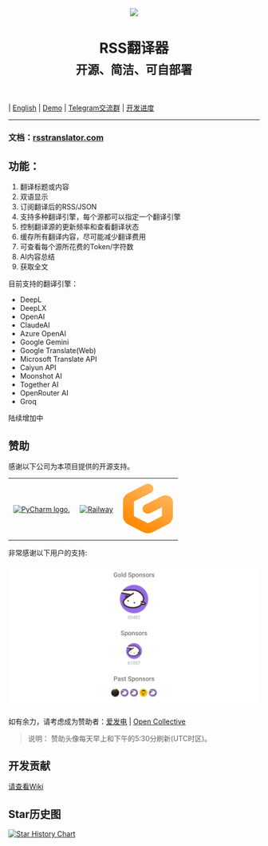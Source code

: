 <div align="center">
<em><img src="https://raw.githubusercontent.com/rss-translator/RSS-Translator/main/core/static/favicon.ico" height="90px"></em>
<h1>RSS翻译器<br/><sub>开源、简洁、可自部署</sub></h1>
</div>
<br/>

| [English](https://rsstranslator.com/en) | [Demo](https://rsstranslator.com/demo/) | [Telegram交流群](https://t.me/rsstranslator) | [开发进度](https://github.com/orgs/rss-translator/projects/2/views/1)

---

### 文档：[rsstranslator.com](https://rsstranslator.com)
## 功能：

1. 翻译标题或内容
2. 双语显示
3. 订阅翻译后的RSS/JSON
4. 支持多种翻译引擎，每个源都可以指定一个翻译引擎
5. 控制翻译源的更新频率和查看翻译状态
6. 缓存所有翻译内容，尽可能减少翻译费用
7. 可查看每个源所花费的Token/字符数
8. AI内容总结
9. 获取全文
   
目前支持的翻译引擎：

- DeepL
- DeepLX
- OpenAI
- ClaudeAI
- Azure OpenAI
- Google Gemini
- Google Translate(Web)
- Microsoft Translate API
- Caiyun API
- Moonshot AI
- Together AI
- OpenRouter AI
- Groq

陆续增加中

## 赞助

感谢以下公司为本项目提供的开源支持。

<table>
  <tr>
    <td style="padding:10px;">
      <a href="https://www.jetbrains.com/pycharm/">
        <img src="https://resources.jetbrains.com/storage/products/company/brand/logos/PyCharm_icon.svg" alt="PyCharm logo." style="width:100px; height:100px;">
      </a>
    </td>
    <td style="padding:10px;">
      <a href="https://www.railway.app">
        <img src="https://railway.app/brand/logo-light.png" alt="Railway" style="width:100px; height:100px;">
      </a>
    </td>
    <td style="padding:10px;">
      <a href="https://www.gitpod.io">
        <img src="https://raw.githubusercontent.com/rss-translator/RSS-Translator/main/website/docs/assets/gitpod.svg" alt="Gitpod" style="width:100px; height:100px;">
      </a>
    </td>
  </tr>
</table>



非常感谢以下用户的支持:

<p align="center">
  <a href="https://raw.githubusercontent.com/versun/54321-Weekly/main/scripts/sponsorkit/sponsorkit/sponsors.svg">
    <img src='https://raw.githubusercontent.com/versun/54321-Weekly/main/scripts/sponsorkit/sponsorkit/sponsors.svg'/>
  </a>
</p>

如有余力，请考虑成为赞助者：[爱发电](https://afdian.net/a/versun) | [Open Collective](https://opencollective.com/rsstranslator)
> 说明： 赞助头像每天早上和下午的5:30分刷新(UTC时区)。
## 开发贡献
[请查看Wiki](https://github.com/rss-translator/RSS-Translator/wiki)

## Star历史图

[![Star History Chart](https://api.star-history.com/svg?repos=rss-translator/RSS-Translator&type=Date)](https://star-history.com/#rss-translator/RSS-Translator&Date)

